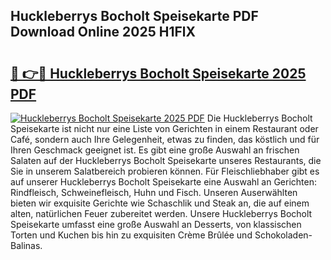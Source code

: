 ## Huckleberrys Bocholt Speisekarte PDF Download Online 2025 H1FlX

# <h2><a href="http://gcbtaq8.nevu.top/?p=Huckleberrys+Bocholt+Speisekarte">🔗 👉🔴 Huckleberrys Bocholt Speisekarte 2025 PDF</a></h2>

[![Huckleberrys Bocholt Speisekarte 2025 PDF](https://i.imgur.com/dBaPXMq.png)](http://gcbtaq8.nevu.top/?p=Huckleberrys+Bocholt+Speisekarte)
Die Huckleberrys Bocholt Speisekarte ist nicht nur eine Liste von Gerichten in einem Restaurant oder Café, sondern auch Ihre Gelegenheit, etwas zu finden, das köstlich und für Ihren Geschmack geeignet ist. Es gibt eine große Auswahl an frischen Salaten auf der Huckleberrys Bocholt Speisekarte unseres Restaurants, die Sie in unserem Salatbereich probieren können. Für Fleischliebhaber gibt es auf unserer Huckleberrys Bocholt Speisekarte eine Auswahl an Gerichten: Rindfleisch, Schweinefleisch, Huhn und Fisch. Unseren Auserwählten bieten wir exquisite Gerichte wie Schaschlik und Steak an, die auf einem alten, natürlichen Feuer zubereitet werden. Unsere Huckleberrys Bocholt Speisekarte umfasst eine große Auswahl an Desserts, von klassischen Torten und Kuchen bis hin zu exquisiten Crème Brûlée und Schokoladen-Balinas.
